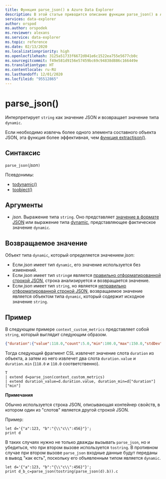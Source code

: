 ```yaml
---
title: Функция parse_json() в Azure Data Explorer
description: В этой статье приводится описание функции parse_json() в Azure Data Explorer.
services: data-explorer
author: orspod
ms.author: orspodek
ms.reviewer: alexans
ms.service: data-explorer
ms.topic: reference
ms.date: 02/13/2020
ms.localizationpriority: high
ms.openlocfilehash: 3125a51733f6672d041e6c1522ea755e5677cb0c
ms.sourcegitcommit: f49e581d9156e57459bc69c94838d886c166449e
ms.translationtype: HT
ms.contentlocale: ru-RU
ms.lasthandoff: 12/01/2020
ms.locfileid: "95512865"
---
```

# <a name="parse_json"></a>parse_json()

Интерпретирует `string` как значение JSON и возвращает значение типа `dynamic`.

Если необходимо извлечь более одного элемента составного объекта JSON, эта функция более эффективная, чем [функция extractjson()](./extractjsonfunction.md).

## <a name="syntax"></a>Синтаксис

`parse_json(`*json*`)`

Псевдонимы:
- [todynamic()](./todynamicfunction.md)
- [toobject()](./todynamicfunction.md)

## <a name="arguments"></a>Аргументы

* *json*. Выражение типа `string`. Оно представляет [значение в формате JSON](https://json.org/) или выражение типа [dynamic](./scalar-data-types/dynamic.md), представляющее фактическое значение `dynamic`.

## <a name="returns"></a>Возвращаемое значение

Объект типа `dynamic`, который определяется значением *json*:
* Если *json* имеет тип `dynamic`, его значение используется без изменений.
* Если *json* имеет тип `string`и является [правильно отформатированной строкой JSON](https://json.org/), строка анализируется и возвращается значение.
* Если *json* имеет тип `string`, но является [неправильно отформатированной строкой JSON](https://json.org/), возвращаемое значение является объектом типа `dynamic`, который содержит исходное значение `string`.

## <a name="example"></a>Пример

В следующем примере `context_custom_metrics` представляет собой `string`, который выглядит следующим образом.

```json
{"duration":{"value":118.0,"count":5.0,"min":100.0,"max":150.0,"stdDev":0.0,"sampledValue":118.0,"sum":118.0}}
```

Тогда следующий фрагмент CSL извлечет значение слота `duration` из объекта, а затем из него извлечет два слота `duration.value` и `duration.min` (`118.0` и `110.0` соответственно).

```kusto
T
| extend d=parse_json(context_custom_metrics) 
| extend duration_value=d.duration.value, duration_min=d["duration"]["min"]
```

**Примечания**

Обычно используется строка JSON, описывающая контейнер свойств, в котором один из "слотов" является другой строкой JSON. 

Пример:

```kusto
let d='{"a":123, "b":"{\\"c\\":456}"}';
print d
```

В таких случаях нужно не только дважды вызывать `parse_json`, но и убедиться, что при втором вызове используется `tostring`. В противном случае при втором вызове `parse_json` входные данные будут переданы в вывод "как есть", поскольку его объявленным типом является `dynamic`.

```kusto
let d='{"a":123, "b":"{\\"c\\":456}"}';
print d_b_c=parse_json(tostring(parse_json(d).b)).c
```
